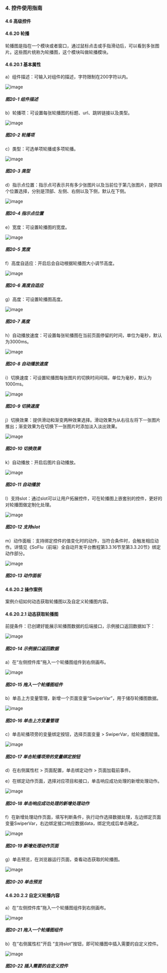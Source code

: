 ### 4. 控件使用指南

#### 4.6 高级控件

#### 4.6.20 轮播

轮播图是指在一个模块或者窗口，通过鼠标点击或手指滑动后，可以看到多张图片。这些图片统称为轮播图，这个模块叫做轮播模块。

#### 4.6.20.1 基本属性

a）组件描述：可输入对组件的描述，字符限制在200字符以内。

![image](https://user-images.githubusercontent.com/79617492/228410656-1d0adeb8-58a1-4997-b1ef-8638f91b966d.png)

##### 图20-1 组件描述

b）轮播项：可设置每张轮播图的标题、url、跳转链接以及类型。

![image](https://user-images.githubusercontent.com/79617492/228410673-cc315c15-5d65-40c3-b048-a4d678579c69.png)

##### 图20-2 轮播项

c）类型：可选单项轮播或多项轮播。

![image](https://user-images.githubusercontent.com/79617492/228410688-90195093-08e4-4a52-99c8-3e022c5dc792.png)

##### 图20-3 类型

d）指示点位置：指示点可表示共有多少张图片以及当前位于第几张图片，提供四个位置选择，分别是顶部、左侧、右侧以及下侧，默认在下侧。

![image](https://user-images.githubusercontent.com/79617492/228410702-c3b033ba-6dcd-43c9-ab00-9c63124eff95.png)

##### 图20-4 指示点位置

e）宽度：可设置轮播图的宽度。

![image](https://user-images.githubusercontent.com/79617492/228410752-09606269-1e19-45bc-a472-05f0d17b02b7.png)

##### 图20-5 宽度

f）高度自适应：开启后会自动根据轮播图大小调节高度。

![image](https://user-images.githubusercontent.com/79617492/228410774-c126acaa-f2a0-45a2-a72a-4d16c23f3162.png)

##### 图20-6 高度自适应

g）高度：可设置轮播图高度。

![image](https://user-images.githubusercontent.com/79617492/228410787-284b0ef1-2f4a-4495-936b-2e740bdc87d6.png)

##### 图20-7 高度

h）自动播放速度：可设置每张轮播图在当前页面停留的时间，单位为毫秒，默认为3000ms。

![image](https://user-images.githubusercontent.com/79617492/228410805-2659fabc-86ce-4403-9e15-954de6802535.png)

##### 图20-8 自动播放速度

i）切换速度：可设置轮播图每张图片的切换时间间隔，单位为毫秒，默认为1000ms。

![image](https://user-images.githubusercontent.com/79617492/228410825-8dc8e797-2b98-4d92-8c22-2000fa8710c5.png)

##### 图20-9 切换速度

j）切换效果：提供滑动和渐变两种效果选择。滑动效果为从右往左将下一张图片推出；渐变效果为在切换下一张图片时添加淡入淡出效果。

![image](https://user-images.githubusercontent.com/79617492/228410849-d76023d7-c9dc-4e4a-bf28-c8877b923a29.png)

##### 图20-10 切换效果

k）自动播放：开启后图片自动播放。

![image](https://user-images.githubusercontent.com/79617492/228410875-b791748e-555e-4516-8105-1538e81474ab.png)

##### 图20-11 自动播放

l）支持slot：通过slot可以让用户拓展控件，可在轮播图上嵌套别的控件，更好的对轮播图做定制化处理。

![image](https://user-images.githubusercontent.com/79617492/228410901-5e6ad7e1-d04d-4c35-97f1-2c36da3eac46.png)

##### 图20-12 支持slot

m）动作面板：支持绑定控件的值变化时的动作，当符合条件时，会触发相应动作。详情见《SoFlu（前端）全自动开发平台教程第3.3.16节至第3.3.20节》绑定动作部分。

![image](https://user-images.githubusercontent.com/79617492/228410925-12c403c7-7020-47bf-a05e-8be8341b2980.png)

##### 图20-13 动作面板

#### 4.6.20.2 操作案例

案例介绍如何动态获取轮播图以及自定义轮播图内容。

#### 4.6.20.2.1 动态获取轮播图

前提条件：已创建好能展示轮播图数据的后端接口，示例接口返回数据如下：

![image](https://user-images.githubusercontent.com/79617492/228410992-59502be2-a592-4a84-bb95-80159a29161d.png)

##### 图20-14 示例接口返回数据

a）在“左侧控件库”拖入一个轮播图组件到右侧画布。

![image](https://user-images.githubusercontent.com/79617492/228411008-030994ed-c0de-4b54-aafb-af3506099ffa.png)

##### 图20-15 拖入一个轮播图组件

b）单击上方变量管理，新增一个页面变量“SwiperVar”，用于储存轮播图数据。

![image](https://user-images.githubusercontent.com/79617492/228411020-d4deb246-0937-43d6-ab37-69d3b4c7aaa1.png)

##### 图20-16 单击上方变量管理

c）单击轮播项旁的变量绑定按钮，选择页面变量 > SwiperVar，给轮播图赋值。

![image](https://user-images.githubusercontent.com/79617492/228411035-e37a4d1e-21fe-45b4-8c17-11afe48d76cb.png)

##### 图20-17 单击轮播项旁的变量绑定按钮

d）在右侧属性栏 > 页面配置，单击绑定动作 > 页面加载前事件。

e）在绑定动作页面，选择对应项目和接口，单击响应成功处理的新增处理动作。

![image](https://user-images.githubusercontent.com/79617492/228411059-df7e7ed9-bac1-4dca-9d28-b8c523cba972.png)

##### 图20-18 单击响应成功处理的新增处理动作

f）在新增处理动作页面，填写判断条件，执行动作选择数据处理，左边绑定页面变量SwiperVar，右边绑定接口响应数据data，绑定完成后单击确定。

![image](https://user-images.githubusercontent.com/79617492/228411086-3485891a-d6de-4c54-9a2a-956d7b63e142.png)

##### 图20-19 新增处理动作页面

g）单击预览，在浏览器运行页面，查看动态获取的轮播图。

![image](https://user-images.githubusercontent.com/79617492/228411117-5776fd4e-b130-44ad-b7be-853d33d7db9c.png)

##### 图20-20 单击预览

#### 4.6.20.2.2 自定义轮播内容

a）在“左侧控件库”拖入一个轮播图组件到右侧画布。

![image](https://user-images.githubusercontent.com/79617492/228411147-66d82584-bab8-4786-ad56-1fcd41eda6ee.png)

##### 图20-21 拖入一个轮播图组件

b）在“右侧属性栏”开启 “支持slot”按钮，即可轮播图中插入需要的自定义控件。

![image](https://user-images.githubusercontent.com/79617492/228411164-9c15f989-bf3b-4de7-a7e4-66fe91a67fd9.png)

##### 图20-22 插入需要的自定义控件
